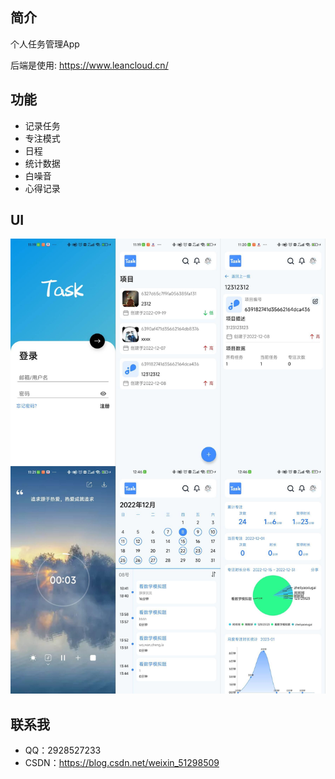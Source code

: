 ## 简介

个人任务管理App

后端是使用: https://www.leancloud.cn/

## 功能
* 记录任务
* 专注模式
* 日程
* 统计数据
* 白噪音
* 心得记录

## UI
![image](img/imag1.jpg)



## 联系我

* QQ：2928527233
* CSDN：https://blog.csdn.net/weixin_51298509

